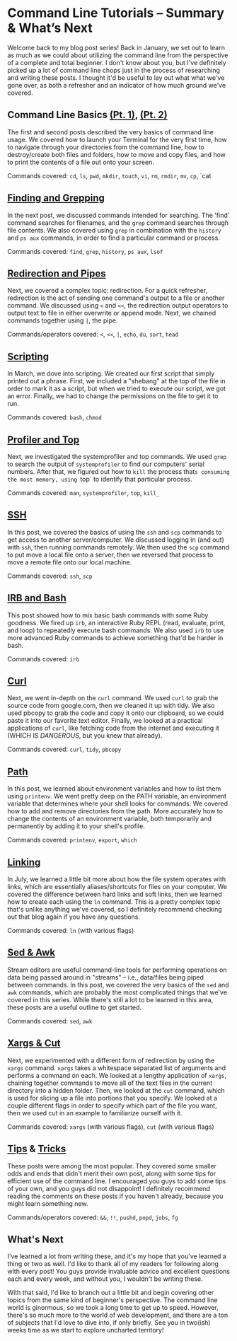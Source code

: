 # Command Line Tutorials – Summary & What’s Next

Welcome back to my blog post series! Back in January, we set out to learn as much as we could about utilizing the command line from the perspective of a complete and total beginner. I don't know about you, but I've definitely picked up a lot of command line chops just in the process of researching and writing these posts. I thought it'd be useful to lay out what what we've gone over, as both a refresher and an indicator of how much ground we've covered.

## Command Line Basics [(Pt. 1)]("http://quickleft.com/blog/command-line-for-beginners-part-1"), [(Pt. 2)]("http://quickleft.com/blog/command-line-for-beginners-part-2")

The first and second posts described the very basics of command line usage. We covered how to launch your Terminal for the very first time, how to navigate through your directories from the command line,  how to destroy/create both files and folders, how to move and copy files, and how to print the contents of a file out onto your screen.

Commands covered: `cd`, `ls`, `pwd`, `mkdir`, `touch`, `vi`, `rm`, `rmdir`, `mv`, `cp`, `cat

## [Finding and Grepping]("http://quickleft.com/blog/command-line-tutorials-finding-grepping")

In the next post, we discussed commands intended for searching. The 'find' command searches for filenames, and the `grep` command searches through file contents. We also covered using `grep` in combination with the `history` and `ps aux` commands, in order to find a particular command or process.

Commands covered: `find`, `grep`, `history`, `ps aux`, `lsof`

## [Redirection and Pipes]("http://quickleft.com/blog/command-line-tutorials-redirection-pipes")

Next, we covered a complex topic: redirection. For a quick refresher, redirection is the act of sending one command's output to a file or another command. We discussed using `<` and `<<`, the redirection output operators to output text to file in either overwrite or append mode. Next, we chained commands together using `|`, the pipe.

Commands/operators covered: `<`, `<<`, `|`, `echo`, `du`, `sort`, `head`

## [Scripting]("http://quickleft.com/blog/command-line-tutorials-scripting")

In March, we dove into scripting. We created our first script that simply printed out a phrase. First, we included a "shebang" at the top of the file in order to mark it as a script, but when we tried to execute our script, we got an error. Finally, we had to change the permissions on the file to get it to run.

Commands covered: `bash`, `chmod`

## [Profiler and Top]("http://quickleft.com/blog/command-line-tutorials-system-profiler-top")

Next, we investigated the systemprofiler and top commands. We used `grep` to search the output of `systemprofiler` to find our computers' serial numbers. After that, we figured out how to `kill` the process that`s consuming the most memory, using `top` to identify that particular process.

Commands covered: `man`, `systemprofiler`, `top`, `kill_`

## [SSH]("http://quickleft.com/blog/command-line-tutorials-ssh")

In this post, we covered the basics of using the `ssh` and `scp` commands to get access to another server/computer. We discussed logging in (and out) with `ssh`, then running commands remotely. We then used the `scp` command to put move a local file onto a server, then we reversed that process to move a remote file onto our local machine.

Commands covered: `ssh`, `scp`

## [IRB and Bash]("http://quickleft.com/blog/command-line-tutorials-irb-bash")

This post showed how to mix basic bash commands with some Ruby goodness. We fired up `irb`, an interactive Ruby REPL (read, evaluate, print, and loop) to repeatedly execute bash commands. We also used `irb` to use more advanced Ruby commands to achieve something that'd be harder in bash.

Commands covered: `irb`

## [Curl]("http://quickleft.com/blog/command-line-tutorials-curl")

Next, we went in-depth on the `curl` command. We used `curl` to grab the source code from google.com, then we cleaned it up with tidy. We also used pbcopy to grab the code and copy it onto our clipboard, so we could paste it into our favorite text editor. Finally, we looked at a practical applications of `curl`, like fetching code from the internet and executing it (WHICH IS *DANGEROUS*, but you knew that already).

Commands covered: `curl`, `tidy`, `pbcopy`

## [Path]("http://quickleft.com/blog/command-line-tutorials-path")

In this post, we learned about environment variables and how to list them using `printenv`. We went pretty deep on the PATH variable, an environment variable that determines where your shell looks for commands. We covered how to add and remove directories from the path. More accurately how to change the contents of an environment variable, both temporarily and permanently by adding it to your shell's profile.

Commands covered: `printenv`, `export`, `which`

## [Linking]("http://quickleft.com/blog/command-line-tutorials-linking")

In July, we learned a little bit more about how the file system operates with links, which are essentially aliases/shortcuts for files on your computer. We covered the difference between hard links and soft links, then we learned how to create each using the `ln` command. This is a pretty complex topic that's unlike anything we've covered, so I definitely recommend checking out that blog again if you have any questions.

Commands covered: `ln` (with various flags)

## [Sed & Awk]("http://quickleft.com/blog/command-line-tutorials-sed-awk")

Stream editors are useful command-line tools for performing operations on data being passed around in "streams" – i.e., data/files being piped between commands. In this post, we covered the very basics of the `sed` and `awk` commands, which are probably the most complicated things that we've covered in this series. While there's still a lot to be learned in this area, these posts are a useful outline to get started.

Commands covered: `sed`, `awk`

## [Xargs & Cut]("http://quickleft.com/blog/command-line-tutorials-xargs-cut")

Next, we experimented with a different form of redirection by using the `xargs` command. `xargs` takes a whitespace separated list of arguments and performs a command on each. We looked at a lengthy application of `xargs`, chaining together commands to move all of the text files in the current directory into a hidden folder. Then, we looked at the `cut` command, which is used for slicing up a file into portions that you specify. We looked at a couple different flags in order to specify which part of the file you want, then we used cut in an example to familiarize ourself with it.

Commands covered: `xargs` (with various flags), `cut` (with various flags)

## [Tips]("http://quickleft.com/blog/command-line-tutorials-tips-tricks") & [Tricks]("http://quickleft.com/blog/command-line-tutorials-more-tips-tricks")

These posts were among the most popular. They covered some smaller odds and ends that didn't merit their own post, along with some tips for efficient use of the command line. I encouraged you guys to add some tips of your own, and you guys did not disappoint! I definitely recommend reading the comments on these posts if you haven't already, because you might learn something new.

Commands/operators covered: `&&`, `!!`, `pushd`, `popd`, `jobs`, `fg`

## What's Next

I've learned a lot from writing these, and it's my hope that you've learned a thing or two as well. I'd like to thank all of my readers for following along with every post! You guys provide invaluable advice and excellent questions each and every week, and without you, I wouldn't be writing these.

With that said, I'd like to branch out a little bit and begin covering other topics from the same kind of beginner's perspective. The command line world is ginormous, so we took a long time to get up to speed. However, there's so much more to the world of web development, and there are a ton of subjects that I'd love to dive into, if only briefly. See you in two(ish) weeks time as we start to explore uncharted territory!
